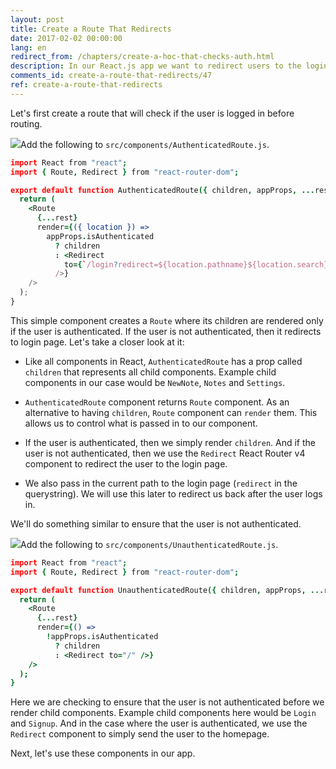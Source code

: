 ```yaml
---
layout: post
title: Create a Route That Redirects
date: 2017-02-02 00:00:00
lang: en
redirect_from: /chapters/create-a-hoc-that-checks-auth.html
description: In our React.js app we want to redirect users to the login page if they are not logged in and redirect them away from the login page if they are logged in. To do so we are going to use the Redirect component from React Router v4.
comments_id: create-a-route-that-redirects/47
ref: create-a-route-that-redirects
---
```


Let's first create a route that will check if the user is logged in before routing.

<img class="code-marker" src="/assets/s.png" />Add the following to `src/components/AuthenticatedRoute.js`.

``` coffee
import React from "react";
import { Route, Redirect } from "react-router-dom";

export default function AuthenticatedRoute({ children, appProps, ...rest }) {
  return (
    <Route
      {...rest}
      render={({ location }) =>
        appProps.isAuthenticated
          ? children
          : <Redirect
            to={`/login?redirect=${location.pathname}${location.search}`}
          />}
    />
  );
}

```

This simple component creates a `Route` where its children are rendered only if the user is authenticated. If the user is not authenticated, then it redirects to login page. Let's take a closer look at it:

- Like all components in React, `AuthenticatedRoute` has a prop called `children` that represents all child components. Example child components in our case would be `NewNote`, `Notes` and `Settings`.

- `AuthenticatedRoute` component returns `Route` component. As an alternative to having `children`, `Route` component can `render` them. This allows us to control what is passed in to our component.

- If the user is authenticated, then we simply render `children`. And if the user is not authenticated, then we use the `Redirect` React Router v4 component to redirect the user to the login page. 

- We also pass in the current path to the login page (`redirect` in the querystring). We will use this later to redirect us back after the user logs in.

We'll do something similar to ensure that the user is not authenticated.

<img class="code-marker" src="/assets/s.png" />Add the following to `src/components/UnauthenticatedRoute.js`.

``` coffee
import React from "react";
import { Route, Redirect } from "react-router-dom";

export default function UnauthenticatedRoute({ children, appProps, ...rest }) {
  return (
    <Route
      {...rest}
      render={() =>
        !appProps.isAuthenticated
          ? children
          : <Redirect to="/" />}
    />
  );
}
```

Here we are checking to ensure that the user is not authenticated before we render child components. Example child components here would be `Login` and `Signup`. And in the case where the user is authenticated, we use the `Redirect` component to simply send the user to the homepage.

Next, let's use these components in our app.

